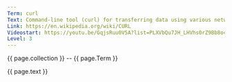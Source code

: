 ```yaml
---
Term: curl
Text: Command-line tool (curl) for transferring data using various network protocols. 
Link: https://en.wikipedia.org/wiki/CURL
Videostart: https://youtu.be/GqjsRuu0V5A?list=PLXVbQu7JH_LHVhs0rZ9Bb8ocyKlPljkaG&t=10m17s
Level: 3
---
```


{{ page.collection }} -- {{ page.Term }}

   {{ page.text }}

